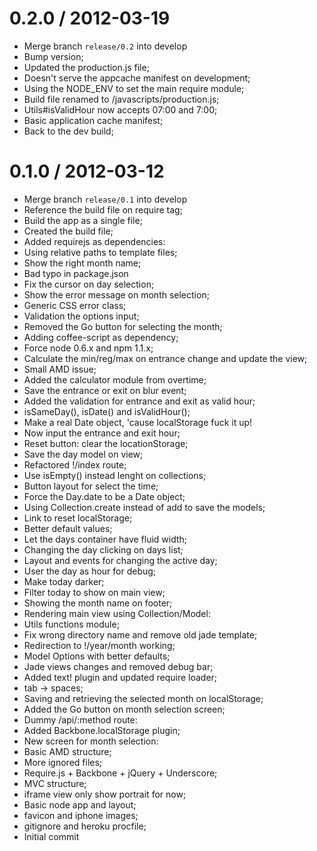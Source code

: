 
0.2.0 / 2012-03-19
==================

 * Merge branch `release/0.2` into develop
 * Bump version;
 * Updated the production.js file;
 * Doesn't serve the appcache manifest on development;
 * Using the NODE_ENV to set the main require module;
 * Build file renamed to /javascripts/production.js;
 * Utils#isValidHour now accepts 07:00 and 7:00;
 * Basic application cache manifest;
 * Back to the dev build;

0.1.0 / 2012-03-12
==================

 * Merge branch `release/0.1` into develop
 * Reference the build file on require tag;
 * Build the app as a single file;
 * Created the build file;
 * Added requirejs as dependencies:
 * Using relative paths to template files;
 * Show the right month name;
 * Bad typo in package.json
 * Fix the cursor on day selection;
 * Show the error message on month selection;
 * Generic CSS error class;
 * Validation the options input;
 * Removed the Go button for selecting the month;
 * Adding coffee-script as dependency;
 * Force node 0.6.x and npm 1.1.x;
 * Calculate the min/reg/max on entrance change and update the view;
 * Small AMD issue;
 * Added the calculator module from overtime;
 * Save the entrance or exit on blur event;
 * Added the validation for entrance and exit as valid hour;
 * isSameDay(), isDate() and isValidHour();
 * Make a real Date object, 'cause localStorage fuck it up!
 * Now input the entrance and exit hour;
 * Reset button: clear the locationStorage;
 * Save the day model on view;
 * Refactored !/index route;
 * Use isEmpty() instead lenght on collections;
 * Button layout for select the time;
 * Force the Day.date to be a Date object;
 * Using Collection.create instead of add to save the models;
 * Link to reset localStorage;
 * Better default values;
 * Let the days container have fluid width;
 * Changing the day clicking on days list;
 * Layout and events for changing the active day;
 * User the day as hour for debug;
 * Make today darker;
 * Filter today to show on main view;
 * Showing the month name on footer;
 * Rendering main view using Collection/Model:
 * Utils functions module;
 * Fix wrong directory name and remove old jade template;
 * Redirection to !/year/month working;
 * Model Options with better defaults;
 * Jade views changes and removed debug bar;
 * Added text! plugin and updated require loader;
 * tab -> spaces;
 * Saving and retrieving the selected month on localStorage;
 * Added the Go button on month selection screen;
 * Dummy /api/:method route:
 * Added Backbone.localStorage plugin;
 * New screen for month selection:
 * Basic AMD structure;
 * More ignored files;
 * Require.js + Backbone + jQuery + Underscore;
 * MVC structure;
 * iframe view only show portrait for now;
 * Basic node app and layout;
 * favicon and iphone images;
 * gitignore and heroku procfile;
 * Initial commit

